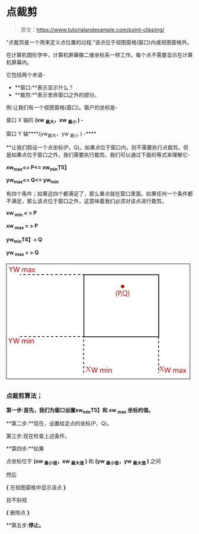 # 点裁剪

> 原文：<https://www.tutorialandexample.com/point-clipping/>

"点裁剪是一个用来定义点位置的过程."该点位于视图窗格(窗口)内或视图窗格外。

在计算机图形学中，计算机屏幕像二维坐标系一样工作。每个点不需要显示在计算机屏幕内。

它包括两个术语-

*   **窗口:**表示显示什么？
*   **裁剪:**表示舍弃窗口之外的部分。

例:让我们有一个视图窗格(窗口)。窗户的坐标是-

窗口 X 轴的 **(xw <sub>最大</sub>，xw <sub>最小</sub> ) -**

窗口 Y 轴****(yw<sub>最大</sub>，yw <sub>最小</sub> ) -****

 **让我们假设一个点坐标(P，Q)。如果点位于窗口内，则不需要执行点裁剪。但是如果点位于窗口之外，我们需要执行裁剪。我们可以通过下面的等式来理解它-

**xw<sub>max</sub><= P<= xw<sub>min</sub>T5】**

**yw<sub>max</sub><= Q<= yw<sub>min</sub>**

有四个条件；如果这四个都满足了，那么重点就在窗口里面。如果任何一个条件都不满足，那么该点位于窗口之外，这意味着我们必须对该点进行裁剪。

**xw <sub>min</sub> < = P**

**xw <sub>max</sub> = > P**

**yw<sub>min</sub>T4】= Q**

**yw <sub>max</sub> = > Q**

![](img/ed8b999c57bf0f643de34bf1b33c21c8.png)

### 点裁剪算法；

**第一步:**首先，我们为窗口设置**xw<sub>min</sub>T5】和 **xw <sub>max</sub>** 坐标的值。**

**第二步:**现在，设置给定点的坐标(P，Q)。

第三步:现在检查上述条件。

**第四步:**如果

点坐标位于 **(xw <sub>最小值</sub>，xw <sub>最大值</sub> )** 和 **(yw <sub>最小值</sub>，yw <sub>最大值</sub> )** 之间

然后

**{** 在视图窗格中显示该点 **}**

目不斜视

**{** 删除点 **}**

**第五步:**停止。**